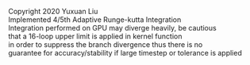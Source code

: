 Copyright 2020 Yuxuan Liu  
Implemented 4/5th Adaptive Runge-kutta Integration  
Integration performed on GPU may diverge heavily, be cautious  
that a 16-loop upper limit is applied in kernel function  
in order to suppress the branch divergence thus there is no  
guarantee for accuracy/stability if large timestep or tolerance is applied  
